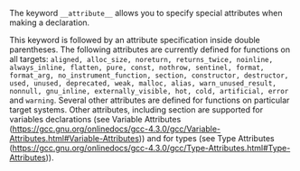 The keyword ```__attribute__``` allows you to specify special attributes when making a declaration. 

This keyword is followed by an attribute specification inside double parentheses. The following attributes are currently defined for functions on all targets: ```aligned, alloc_size, noreturn, returns_twice, noinline, always_inline, flatten, pure, const, nothrow, sentinel, format, format_arg, no_instrument_function, section, constructor, destructor, used, unused, deprecated, weak, malloc, alias, warn_unused_result, nonnull, gnu_inline, externally_visible, hot, cold, artificial, error``` and ```warning```. Several other attributes are defined for functions on particular target systems. Other attributes, including section are supported for variables declarations (see Variable Attributes (https://gcc.gnu.org/onlinedocs/gcc-4.3.0/gcc/Variable-Attributes.html#Variable-Attributes)) and for types (see Type Attributes (https://gcc.gnu.org/onlinedocs/gcc-4.3.0/gcc/Type-Attributes.html#Type-Attributes)).
